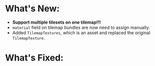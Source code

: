# What's New:

- **Support multiple tilesets on one tilemap!!!**
- `material` field on tilemap bundles are now need to assign manually.
- Added `TilemapTextures`, which is an asset and replaced the original `TilemapTexture`.

# What's Fixed:

